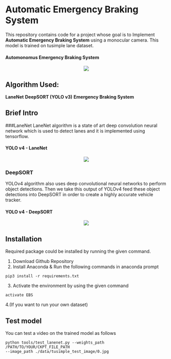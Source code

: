 # Automatic Emergency Braking System
This repository contains code for a project whose goal is to Implement **Automatic Emergency Braking System** using a monocular camera. This model is trained on tusimple lane dataset.

#### Automonomus Emergency Braking System
<p align="center"><img src="Output_GIF/EBS.gif"\></p>


## Algorithm Used: 
**LaneNet** 
**DeepSORT (YOLO v3)** 
**Emergency Braking System** 


## Brief Intro
###LaneNet
LaneNet algorithm is a state of art deep convolution neural network which is used to detect lanes and it is implemented using tensorflow.

#### YOLO v4 - LaneNet
<p align="center"><img src="Output_GIF/laneNet.gif"\></p>


### DeepSORT
YOLOv4 algorithm also uses deep convolutional neural networks to perform object detections. Then we take this output of YOLOv4 feed these object detections into DeepSORT in order to create a highly accurate vehicle tracker.

#### YOLO v4 - DeepSORT
<p align="center"><img src="Output_GIF/deepSORT.gif"\></p>


## Installation
Required package could be installed by running the given command.

1. Download Github Repository
2. Install Anaconda & Run the following commands in anaconda prompt
```
pip3 install -r requirements.txt
```

3. Activate the environment by using the given command
```
activate EBS
```

4.(If you want to run your own dataset)
## Test model
You can test a video on the trained model as follows

```
python tools/test_lanenet.py --weights_path /PATH/TO/YOUR/CKPT_FILE_PATH 
--image_path ./data/tusimple_test_image/0.jpg
```
